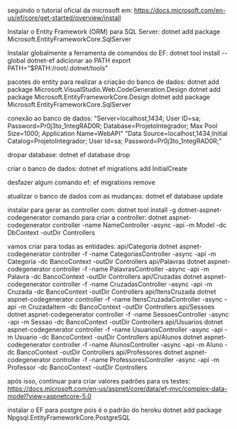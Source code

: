 seguindo o tutorial oficial da microsoft em:
https://docs.microsoft.com/en-us/ef/core/get-started/overview/install

Instalar o Entity Framework (ORM) para SQL Server:
dotnet add package Microsoft.EntityFrameworkCore.SqlServer

Instalar globalmente a ferramenta de comandos do EF:
dotnet tool install --global dotnet-ef
adicionar ao PATH
export PATH="$PATH:/root/.dotnet/tools"

pacotes do entity para realizar a criação do banco de dados:
dotnet add package Microsoft.VisualStudio.Web.CodeGeneration.Design
dotnet add package Microsoft.EntityFrameworkCore.Design
dotnet add package Microsoft.EntityFrameworkCore.SqlServer

conexão ao banco de dados:
"Server=localhost,1434; User ID=sa; Password=Pr0j3to_1ntegRAD0R; Database=ProjetoIntegrador; Max Pool Size=1000; Application Name=WebAPI"
"Data Source=localhost,1434;Initial Catalog=ProjetoIntegrador; User Id=sa; Password=Pr0j3to_1ntegRAD0R;"

dropar database:
dotnet ef database drop

criar o banco de dados:
dotnet ef migrations add InitialCreate

desfazer algum comando ef:
ef migrations remove

atualizar o banco de dados com as mudanças:
dotnet ef database update

instalar para gerar as controller com:
dotnet tool install -g dotnet-aspnet-codegenerator
comando para criar a controller:
dotnet aspnet-codegenerator controller -name NameController -async -api -m Model -dc DbContext -outDir Controllers

vamos criar para todas as entidades:
api/Categoria
dotnet aspnet-codegenerator controller -f -name CategoriasController -async -api -m Categoria -dc BancoContext -outDir Controllers
api/Palavras
dotnet aspnet-codegenerator controller -f -name PalavrasController -async -api -m Palavra -dc BancoContext -outDir Controllers
api/Cruzadas
dotnet aspnet-codegenerator controller -f -name CruzadasController -async -api -m Cruzada -dc BancoContext -outDir Controllers
api/ItensCruzada
dotnet aspnet-codegenerator controller -f -name ItensCruzadaController -async -api -m CruzadaItem -dc BancoContext -outDir Controllers
api/Sessoes
dotnet aspnet-codegenerator controller -f -name SessoesController -async -api -m Sessao -dc BancoContext -outDir Controllers
api/Usuarios
dotnet aspnet-codegenerator controller -f -name UsuariosController -async -api -m Usuario -dc BancoContext -outDir Controllers
api/Alunos
dotnet aspnet-codegenerator controller -f -name AlunosController -async -api -m Aluno -dc BancoContext -outDir Controllers
api/Professores
dotnet aspnet-codegenerator controller -f -name ProfessoresController -async -api -m Professor -dc BancoContext -outDir Controllers

após isso, continuar para criar valores padrões para os testes:
https://docs.microsoft.com/en-us/aspnet/core/data/ef-mvc/complex-data-model?view=aspnetcore-5.0

instalar o EF para postgre pois é o padrão do heroku
dotnet add package Npgsql.EntityFrameworkCore.PostgreSQL